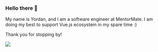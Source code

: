 ### Hello there 👋

My name is Yordan, and I am a software engineer at MentorMate. I am doing my best to support Vue.js ecosystem in my spare time :)

Thank you for stopping by!

![](https://komarev.com/ghpvc/?username=Yordan-Ramchev&abbreviated=true)

<!--
**Yordan-Ramchev/Yordan-Ramchev** is a ✨ _special_ ✨ repository because its `README.md` (this file) appears on your GitHub profile.

Here are some ideas to get you started:

- 🔭 I’m currently working on ...
- 🌱 I’m currently learning ...
- 👯 I’m looking to collaborate on ...
- 🤔 I’m looking for help with ...
- 💬 Ask me about ...
- 📫 How to reach me: ...
- 😄 Pronouns: ...
- ⚡ Fun fact: ...
-->
